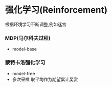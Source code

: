 # 强化学习(Reinforcement)
根据环境学习不断调整,例如迷宫

### MDP(马尔科夫过程)
- model-base


### 蒙特卡洛强化学习
- model-free
- 多次采样,取平均作为期望累计奖赏